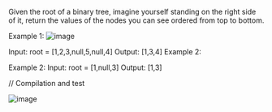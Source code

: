 Given the root of a binary tree, imagine yourself standing on the right side of it, return the values of the nodes you can see ordered from top to bottom.

Example 1:
![image](https://user-images.githubusercontent.com/109823002/180655823-4d7ee932-8c6e-47f7-8d9e-80d7e7867e04.png)


Input: root = [1,2,3,null,5,null,4]
Output: [1,3,4]
Example 2:

Example 2:
Input: root = [1,null,3]
Output: [1,3]

// Compilation and test

![image](https://user-images.githubusercontent.com/109823002/180659949-bcd478c2-6cdb-4e9a-80e2-6e6ea79b4ff3.png)

